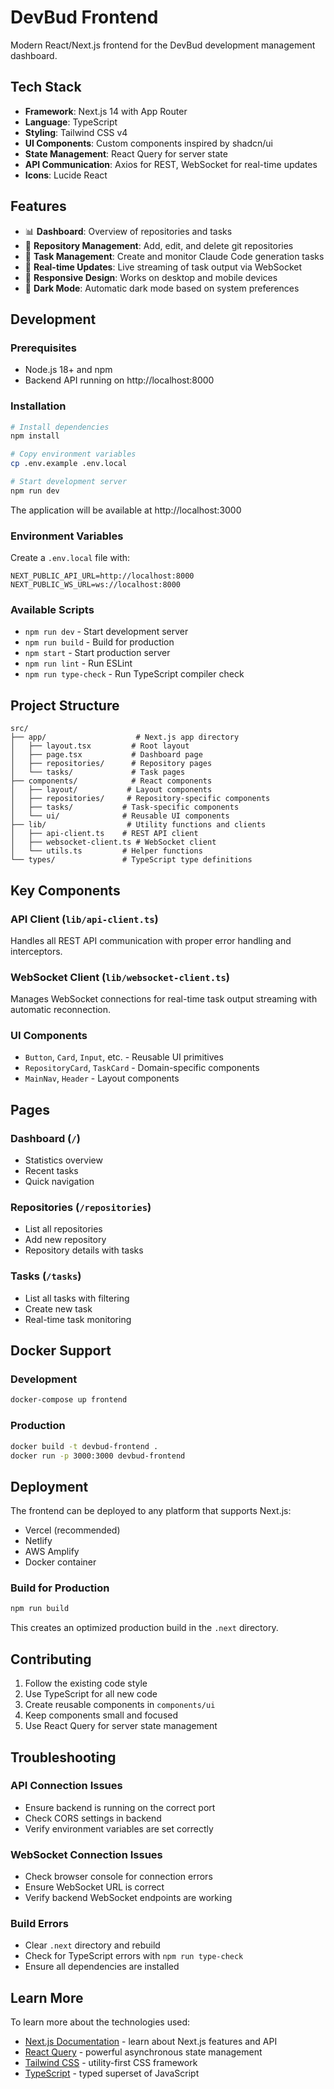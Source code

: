 # DevBud Frontend

Modern React/Next.js frontend for the DevBud development management dashboard.

## Tech Stack

- **Framework**: Next.js 14 with App Router
- **Language**: TypeScript
- **Styling**: Tailwind CSS v4
- **UI Components**: Custom components inspired by shadcn/ui
- **State Management**: React Query for server state
- **API Communication**: Axios for REST, WebSocket for real-time updates
- **Icons**: Lucide React

## Features

- 📊 **Dashboard**: Overview of repositories and tasks
- 📁 **Repository Management**: Add, edit, and delete git repositories
- 🚀 **Task Management**: Create and monitor Claude Code generation tasks
- 🔄 **Real-time Updates**: Live streaming of task output via WebSocket
- 📱 **Responsive Design**: Works on desktop and mobile devices
- 🌙 **Dark Mode**: Automatic dark mode based on system preferences

## Development

### Prerequisites

- Node.js 18+ and npm
- Backend API running on http://localhost:8000

### Installation

```bash
# Install dependencies
npm install

# Copy environment variables
cp .env.example .env.local

# Start development server
npm run dev
```

The application will be available at http://localhost:3000

### Environment Variables

Create a `.env.local` file with:

```env
NEXT_PUBLIC_API_URL=http://localhost:8000
NEXT_PUBLIC_WS_URL=ws://localhost:8000
```

### Available Scripts

- `npm run dev` - Start development server
- `npm run build` - Build for production
- `npm start` - Start production server
- `npm run lint` - Run ESLint
- `npm run type-check` - Run TypeScript compiler check

## Project Structure

```
src/
├── app/                    # Next.js app directory
│   ├── layout.tsx         # Root layout
│   ├── page.tsx           # Dashboard page
│   ├── repositories/      # Repository pages
│   └── tasks/             # Task pages
├── components/            # React components
│   ├── layout/           # Layout components
│   ├── repositories/     # Repository-specific components
│   ├── tasks/           # Task-specific components
│   └── ui/              # Reusable UI components
├── lib/                  # Utility functions and clients
│   ├── api-client.ts    # REST API client
│   ├── websocket-client.ts # WebSocket client
│   └── utils.ts         # Helper functions
└── types/               # TypeScript type definitions
```

## Key Components

### API Client (`lib/api-client.ts`)
Handles all REST API communication with proper error handling and interceptors.

### WebSocket Client (`lib/websocket-client.ts`)
Manages WebSocket connections for real-time task output streaming with automatic reconnection.

### UI Components
- `Button`, `Card`, `Input`, etc. - Reusable UI primitives
- `RepositoryCard`, `TaskCard` - Domain-specific components
- `MainNav`, `Header` - Layout components

## Pages

### Dashboard (`/`)
- Statistics overview
- Recent tasks
- Quick navigation

### Repositories (`/repositories`)
- List all repositories
- Add new repository
- Repository details with tasks

### Tasks (`/tasks`)
- List all tasks with filtering
- Create new task
- Real-time task monitoring

## Docker Support

### Development
```bash
docker-compose up frontend
```

### Production
```bash
docker build -t devbud-frontend .
docker run -p 3000:3000 devbud-frontend
```

## Deployment

The frontend can be deployed to any platform that supports Next.js:

- Vercel (recommended)
- Netlify
- AWS Amplify
- Docker container

### Build for Production

```bash
npm run build
```

This creates an optimized production build in the `.next` directory.

## Contributing

1. Follow the existing code style
2. Use TypeScript for all new code
3. Create reusable components in `components/ui`
4. Keep components small and focused
5. Use React Query for server state management

## Troubleshooting

### API Connection Issues
- Ensure backend is running on the correct port
- Check CORS settings in backend
- Verify environment variables are set correctly

### WebSocket Connection Issues
- Check browser console for connection errors
- Ensure WebSocket URL is correct
- Verify backend WebSocket endpoints are working

### Build Errors
- Clear `.next` directory and rebuild
- Check for TypeScript errors with `npm run type-check`
- Ensure all dependencies are installed

## Learn More

To learn more about the technologies used:

- [Next.js Documentation](https://nextjs.org/docs) - learn about Next.js features and API
- [React Query](https://tanstack.com/query/latest) - powerful asynchronous state management
- [Tailwind CSS](https://tailwindcss.com/docs) - utility-first CSS framework
- [TypeScript](https://www.typescriptlang.org/docs) - typed superset of JavaScript
